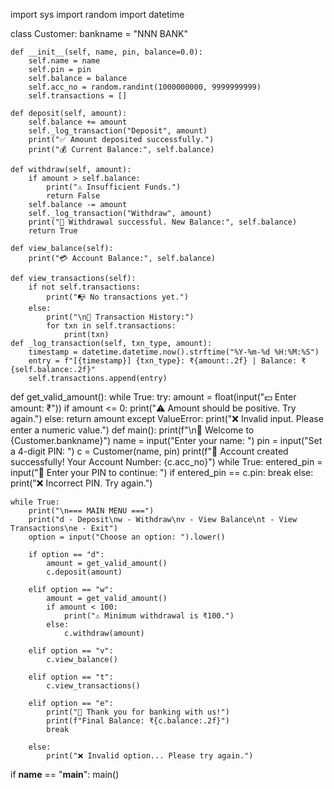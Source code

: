 import sys
import random
import datetime

class Customer:
    bankname = "NNN BANK"

    def __init__(self, name, pin, balance=0.0):
        self.name = name
        self.pin = pin
        self.balance = balance
        self.acc_no = random.randint(1000000000, 9999999999)
        self.transactions = []

    def deposit(self, amount):
        self.balance += amount
        self._log_transaction("Deposit", amount)
        print("✅ Amount deposited successfully.")
        print("💰 Current Balance:", self.balance)

    def withdraw(self, amount):
        if amount > self.balance:
            print("⚠️ Insufficient Funds.")
            return False
        self.balance -= amount
        self._log_transaction("Withdraw", amount)
        print("💸 Withdrawal successful. New Balance:", self.balance)
        return True

    def view_balance(self):
        print("💳 Account Balance:", self.balance)

    def view_transactions(self):
        if not self.transactions:
            print("📭 No transactions yet.")
        else:
            print("\n🧾 Transaction History:")
            for txn in self.transactions:
                print(txn)
    def _log_transaction(self, txn_type, amount):
        timestamp = datetime.datetime.now().strftime("%Y-%m-%d %H:%M:%S")
        entry = f"[{timestamp}] {txn_type}: ₹{amount:.2f} | Balance: ₹{self.balance:.2f}"
        self.transactions.append(entry)

def get_valid_amount():
    while True:
        try:
            amount = float(input("💵 Enter amount: ₹"))
            if amount <= 0:
                print("⚠️ Amount should be positive. Try again.")
            else:
                return amount
        except ValueError:
            print("❌ Invalid input. Please enter a numeric value.")
def main():
    print(f"\n🏦 Welcome to {Customer.bankname}")
    name = input("Enter your name: ")
    pin = input("Set a 4-digit PIN: ")
    c = Customer(name, pin)
    print(f"🎉 Account created successfully! Your Account Number: {c.acc_no}")
    while True:
        entered_pin = input("🔐 Enter your PIN to continue: ")
        if entered_pin == c.pin:
            break
        else:
            print("❌ Incorrect PIN. Try again.")

    while True:
        print("\n=== MAIN MENU ===")
        print("d - Deposit\nw - Withdraw\nv - View Balance\nt - View Transactions\ne - Exit")
        option = input("Choose an option: ").lower()

        if option == "d":
            amount = get_valid_amount()
            c.deposit(amount)

        elif option == "w":
            amount = get_valid_amount()
            if amount < 100:
                print("⚠️ Minimum withdrawal is ₹100.")
            else:
                c.withdraw(amount)

        elif option == "v":
            c.view_balance()

        elif option == "t":
            c.view_transactions()

        elif option == "e":
            print("👋 Thank you for banking with us!")
            print(f"Final Balance: ₹{c.balance:.2f}")
            break

        else:
            print("❌ Invalid option... Please try again.")

if __name__ == "__main__":
    main()

